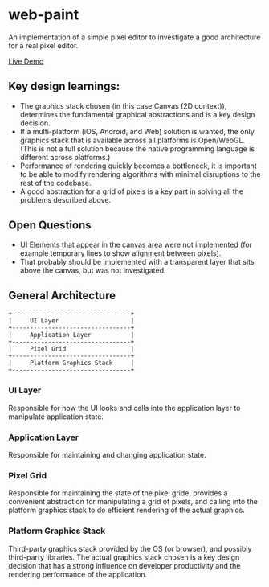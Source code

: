 # web-paint

An implementation of a simple pixel editor to investigate a good architecture for a real pixel editor.

[Live Demo](http://misterwilliam.github.io/web-paint/)

## Key design learnings:
* The graphics stack chosen (in this case Canvas (2D context)), determines the fundamental graphical abstractions and is a key design decision.
* If a multi-platform (iOS, Android, and Web) solution is wanted, the only graphics stack that is available across all platforms is Open/WebGL. (This is not a full solution because the native programming language is different across platforms.)
* Performance of rendering quickly becomes a bottleneck, it is important to be able to modify rendering algorithms with minimal disruptions to the rest of the codebase.
* A good abstraction for a grid of pixels is a key part in solving all the problems described above.

## Open Questions
* UI Elements that appear in the canvas area were not implemented (for example temporary lines to show alignment between pixels).
* That probably should be implemented with a transparent layer that sits above the canvas, but was not investigated.

## General Architecture

```
+---------------------------------+
|     UI Layer                    |
+---------------------------------+
|     Application Layer           |
+---------------------------------+
|     Pixel Grid                  |
+---------------------------------+
|     Platform Graphics Stack     |
+---------------------------------+
```

### UI Layer

Responsible for how the UI looks and calls into the application layer to manipulate application state.

### Application Layer

Responsible for maintaining and changing application state.

### Pixel Grid

Responsible for maintaining the state of the pixel gride, provides a convenient abstraction for manipulating a grid of pixels, and calling into the platform graphics stack to do efficient rendering of the actual graphics.

### Platform Graphics Stack

Third-party graphics stack provided by the OS (or browser), and possibly third-party libraries. The actual graphics stack chosen is a key design decision that has a strong influence on developer productivity and the rendering performance of the application.
